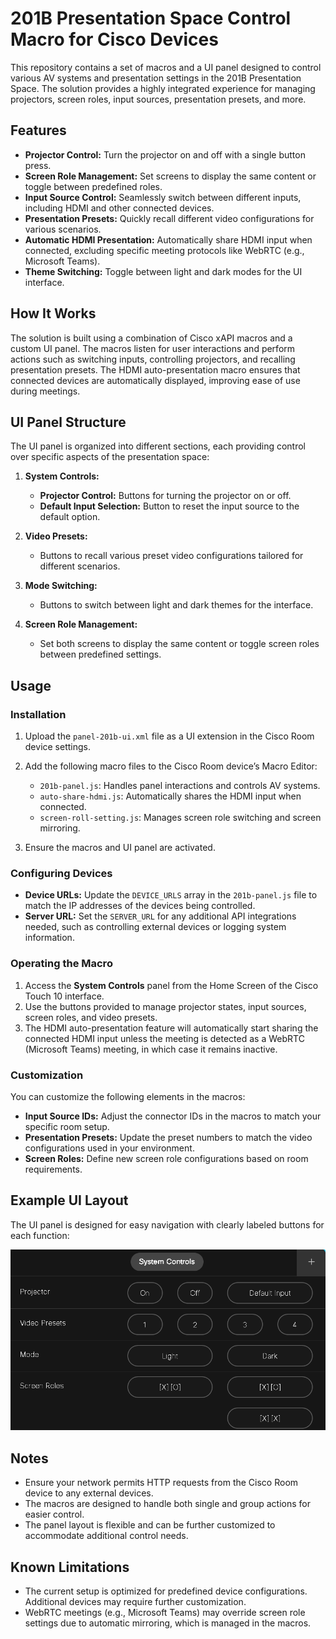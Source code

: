 # 201B Presentation Space Control Macro for Cisco Devices

This repository contains a set of macros and a UI panel designed to control various AV systems and presentation settings in the 201B Presentation Space. The solution provides a highly integrated experience for managing projectors, screen roles, input sources, presentation presets, and more.

## Features

- **Projector Control:** Turn the projector on and off with a single button press.
- **Screen Role Management:** Set screens to display the same content or toggle between predefined roles.
- **Input Source Control:** Seamlessly switch between different inputs, including HDMI and other connected devices.
- **Presentation Presets:** Quickly recall different video configurations for various scenarios.
- **Automatic HDMI Presentation:** Automatically share HDMI input when connected, excluding specific meeting protocols like WebRTC (e.g., Microsoft Teams).
- **Theme Switching:** Toggle between light and dark modes for the UI interface.

## How It Works

The solution is built using a combination of Cisco xAPI macros and a custom UI panel. The macros listen for user interactions and perform actions such as switching inputs, controlling projectors, and recalling presentation presets. The HDMI auto-presentation macro ensures that connected devices are automatically displayed, improving ease of use during meetings.

## UI Panel Structure

The UI panel is organized into different sections, each providing control over specific aspects of the presentation space:

1. **System Controls:**
    - **Projector Control:** Buttons for turning the projector on or off.
    - **Default Input Selection:** Button to reset the input source to the default option.

2. **Video Presets:**
    - Buttons to recall various preset video configurations tailored for different scenarios.

3. **Mode Switching:**
    - Buttons to switch between light and dark themes for the interface.

4. **Screen Role Management:**
    - Set both screens to display the same content or toggle screen roles between predefined settings.

## Usage

### Installation

1. Upload the `panel-201b-ui.xml` file as a UI extension in the Cisco Room device settings.
2. Add the following macro files to the Cisco Room device’s Macro Editor:
    - `201b-panel.js`: Handles panel interactions and controls AV systems.
    - `auto-share-hdmi.js`: Automatically shares the HDMI input when connected.
    - `screen-roll-setting.js`: Manages screen role switching and screen mirroring.

3. Ensure the macros and UI panel are activated.

### Configuring Devices

- **Device URLs:** Update the `DEVICE_URLS` array in the `201b-panel.js` file to match the IP addresses of the devices being controlled.
- **Server URL:** Set the `SERVER_URL` for any additional API integrations needed, such as controlling external devices or logging system information.

### Operating the Macro

1. Access the **System Controls** panel from the Home Screen of the Cisco Touch 10 interface.
2. Use the buttons provided to manage projector states, input sources, screen roles, and video presets.
3. The HDMI auto-presentation feature will automatically start sharing the connected HDMI input unless the meeting is detected as a WebRTC (Microsoft Teams) meeting, in which case it remains inactive.

### Customization

You can customize the following elements in the macros:

- **Input Source IDs:** Adjust the connector IDs in the macros to match your specific room setup.
- **Presentation Presets:** Update the preset numbers to match the video configurations used in your environment.
- **Screen Roles:** Define new screen role configurations based on room requirements.

## Example UI Layout

The UI panel is designed for easy navigation with clearly labeled buttons for each function:

![201b UI](201b-ui.png)

## Notes

- Ensure your network permits HTTP requests from the Cisco Room device to any external devices.
- The macros are designed to handle both single and group actions for easier control.
- The panel layout is flexible and can be further customized to accommodate additional control needs.

## Known Limitations

- The current setup is optimized for predefined device configurations. Additional devices may require further customization.
- WebRTC meetings (e.g., Microsoft Teams) may override screen role settings due to automatic mirroring, which is managed in the macros.
